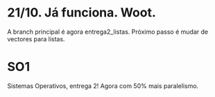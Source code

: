 # 21/10. Já funciona. Woot.

A branch principal é agora entrega2_listas.
Próximo passo é mudar de vectores para listas.

# SO1
Sistemas Operativos, entrega 2!
Agora com 50% mais paralelismo.
